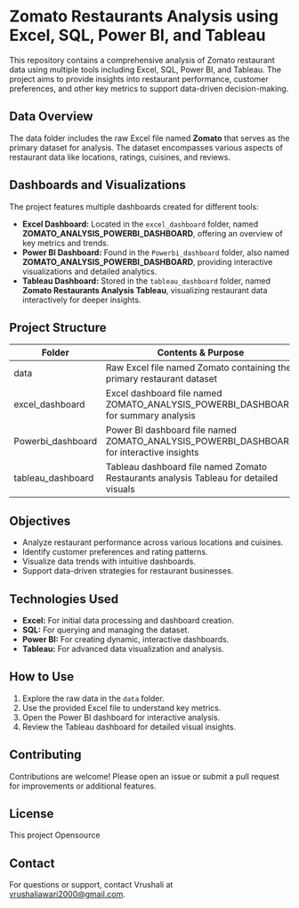 # Zomato Restaurants Analysis using Excel, SQL, Power BI, and Tableau

This repository contains a comprehensive analysis of Zomato restaurant data using multiple tools including Excel, SQL, Power BI, and Tableau. The project aims to provide insights into restaurant performance, customer preferences, and other key metrics to support data-driven decision-making.

## Data Overview

The data folder includes the raw Excel file named **Zomato** that serves as the primary dataset for analysis. The dataset encompasses various aspects of restaurant data like locations, ratings, cuisines, and reviews.

## Dashboards and Visualizations

The project features multiple dashboards created for different tools:

- **Excel Dashboard:** Located in the `excel_dashboard` folder, named **ZOMATO_ANALYSIS_POWERBI_DASHBOARD**, offering an overview of key metrics and trends.
- **Power BI Dashboard:** Found in the `Powerbi_dashboard` folder, also named **ZOMATO_ANALYSIS_POWERBI_DASHBOARD**, providing interactive visualizations and detailed analytics.
- **Tableau Dashboard:** Stored in the `tableau_dashboard` folder, named **Zomato Restaurants Analysis Tableau**, visualizing restaurant data interactively for deeper insights.

## Project Structure

| Folder              | Contents & Purpose                                                                      |
|---------------------|----------------------------------------------------------------------------------------|
| data                | Raw Excel file named Zomato containing the primary restaurant dataset                   |
| excel_dashboard     | Excel dashboard file named ZOMATO_ANALYSIS_POWERBI_DASHBOARD for summary analysis       |
| Powerbi_dashboard   | Power BI dashboard file named ZOMATO_ANALYSIS_POWERBI_DASHBOARD for interactive insights|
| tableau_dashboard   | Tableau dashboard file named Zomato Restaurants analysis Tableau for detailed visuals   |

## Objectives

- Analyze restaurant performance across various locations and cuisines.
- Identify customer preferences and rating patterns.
- Visualize data trends with intuitive dashboards.
- Support data-driven strategies for restaurant businesses.

## Technologies Used

- **Excel:** For initial data processing and dashboard creation.
- **SQL:** For querying and managing the dataset.
- **Power BI:** For creating dynamic, interactive dashboards.
- **Tableau:** For advanced data visualization and analysis.

## How to Use

1. Explore the raw data in the `data` folder.
2. Use the provided Excel file to understand key metrics.
3. Open the Power BI dashboard for interactive analysis.
4. Review the Tableau dashboard for detailed visual insights.

## Contributing

Contributions are welcome! Please open an issue or submit a pull request for improvements or additional features.

## License

This project Opensource 

## Contact

For questions or support, contact Vrushali at vrushaliawari2000@gmail.com.
